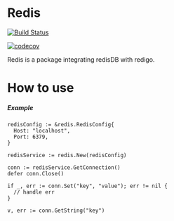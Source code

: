 Redis
===

[![Build Status](https://travis-ci.org/linkernetworks/redis.svg?branch=master)](https://travis-ci.org/linkernetworks/redis)

[![codecov](https://codecov.io/gh/linkernetworks/redis/branch/master/graph/badge.svg)](https://codecov.io/gh/linkernetworks/redis)

Redis is a package integrating redisDB with redigo.

# How to use

##### Example

```
redisConfig := &redis.RedisConfig{
  Host: "localhost",
  Port: 6379, 
}

redisService := redis.New(redisConfig)

conn := redisService.GetConnection()
defer conn.Close()

if _, err := conn.Set("key", "value"); err != nil {
  // handle err
}

v, err := conn.GetString("key")
 
```
